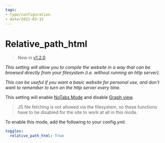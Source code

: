 ```yaml
---
tags:
- type/configuration
- date/2022-03-15
---
```

   
# Relative_path_html   
> New in [v1.2.0](../Changelog/v1.2.0.md)   
   
*This setting will allow you to compile the website in a way that can be browsed directly from your filesystem (i.e. without running an http server).*   
   
*This can be useful if you want a basic website for personal use, and don't want to remember to turn on the http server every time.*   
   
This setting will enable [NoTabs Mode](../Configurations/NoTabs%20Mode.md) and disable [Graph view](../Configurations/Graph%20view.md).   
   
> JS file fetching is not allowed via the filesystem, so these functions have to be disabled for the site to work at all in this mode.   
   
To enable this mode, add the following to your config.yml:   
```yaml
toggles:
  relative_path_html: True
```
